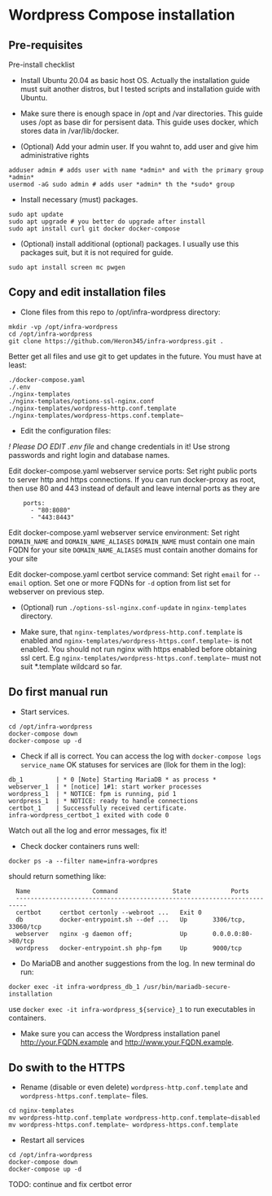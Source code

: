 
# Wordpress Compose installation

## Pre-requisites

Pre-install checklist

* Install Ubuntu 20.04 as basic host OS.
 Actually the installation guide must suit another distros,
 but I tested scripts and installation guide with Ubuntu.

* Make sure there is enough space in /opt and /var directories.
 This guide uses /opt as base dir for persisent data.
 This guide uses docker, which stores data in /var/lib/docker.

* (Optional) Add your admin user.
 If you wahnt to, add user and give him administrative rights
```
adduser admin # adds user with name *admin* and with the primary group *admin*
usermod -aG sudo admin # adds user *admin* th the *sudo* group
```

* Install necessary (must) packages.
```
sudo apt update
sudo apt upgrade # you better do upgrade after install
sudo apt install curl git docker docker-compose
```

* (Optional) install additional (optional) packages.
 I usually use this packages suit, but it is not required for guide.
```
sudo apt install screen mc pwgen
```

## Copy and edit installation files

* Clone files from this repo to /opt/infra-wordpress directory:
```
mkdir -vp /opt/infra-wordpress
cd /opt/infra-wordpress
git clone https://github.com/Heron345/infra-wordpress.git .
```

Better get all files and use git to get updates in the future.
 You must have at least:
```
./docker-compose.yaml
./.env
./nginx-templates
./nginx-templates/options-ssl-nginx.conf
./nginx-templates/wordpress-http.conf.template
./nginx-templates/wordpress-https.conf.template~
```

* Edit the configuration files:

*! Please DO EDIT .env file* and change credentials in it!
 Use strong passwords and right login and database names.

Edit docker-compose.yaml webserver service ports:
 Set right public ports to server http and https connections.
 If you can run docker-proxy as root, then use 80 and 443 instead of default
 and leave internal ports as they are
```
    ports:
      - "80:8080"
      - "443:8443"
```

Edit docker-compose.yaml webserver service environment:
 Set right ```DOMAIN_NAME``` and ```DOMAIN_NAME_ALIASES```
 ```DOMAIN_NAME``` must contain one main FQDN for your site
 ```DOMAIN_NAME_ALIASES``` must contain another domains for your site

Edit docker-compose.yaml certbot service command:
 Set right ```email``` for ```--email``` option.
 Set one or more FQDNs for ```-d``` option from list set for webserver on previous step.

* (Optional) run ```./options-ssl-nginx.conf-update``` in ```nginx-templates``` directory.

* Make sure, that ```nginx-templates/wordpress-http.conf.template``` is enabled
 and ```nginx-templates/wordpress-https.conf.template~``` is not enabled.
 You should not run nginx with https enabled before obtaining ssl cert.
 E.g ```nginx-templates/wordpress-https.conf.template~``` must not suit *.template wildcard so far.


## Do first manual run

* Start services.
```
cd /opt/infra-wordpress
docker-compose down
docker-compose up -d
```

* Check if all is correct.
 You can access the log with ```docker-compose logs service_name```
 OK statuses for services are (llok for them in the log):
```
db_1         | * 0 [Note] Starting MariaDB * as process *
webserver_1  | * [notice] 1#1: start worker processes
wordpress_1  | * NOTICE: fpm is running, pid 1
wordpress_1  | * NOTICE: ready to handle connections
certbot_1    | Successfully received certificate.
infra-wordpress_certbot_1 exited with code 0
```
 Watch out all the log and error messages, fix it!

* Check docker containers runs well:
```
docker ps -a --filter name=infra-wordpres
```
 should return something like:
```
  Name                 Command               State           Ports
  -------------------------------------------------------------------------
  certbot     certbot certonly --webroot ...   Exit 0
  db          docker-entrypoint.sh --def ...   Up       3306/tcp, 33060/tcp
  webserver   nginx -g daemon off;             Up       0.0.0.0:80->80/tcp
  wordpress   docker-entrypoint.sh php-fpm     Up       9000/tcp
```

* Do MariaDB and another suggestions from the log.
 In new terminal do run:
```
docker exec -it infra-wordpress_db_1 /usr/bin/mariadb-secure-installation
```
 use ```docker exec -it infra-wordpress_${service}_1``` to run executables in containers.

* Make sure you can access the Wordpress installation panel http://your.FQDN.example and http://www.your.FQDN.example.

## Do swith to the HTTPS

* Rename (disable or even delete) ```wordpress-http.conf.template```
 and ```wordpress-https.conf.template~``` files.
```
cd nginx-templates
mv wordpress-http.conf.template wordpress-http.conf.template~disabled
mv wordpress-https.conf.template~ wordpress-https.conf.template
```

* Restart all services
```
cd /opt/infra-wordpress
docker-compose down
docker-compose up -d
```

TODO: continue and fix certbot error
